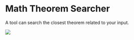 # Math Theorem Searcher
A tool can search the closest theorem related to your input.

![](https://i.imgur.com/4l7Dxaw.gif)
